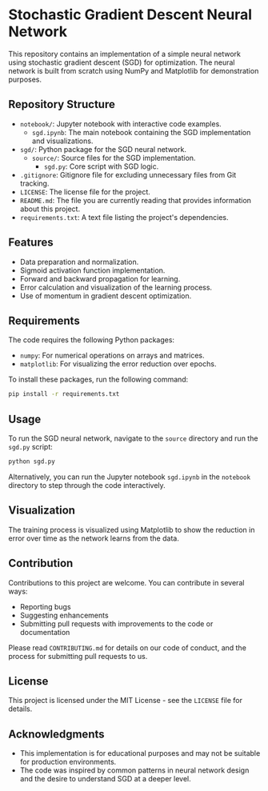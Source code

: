 
# Stochastic Gradient Descent Neural Network

This repository contains an implementation of a simple neural network using stochastic gradient descent (SGD) for optimization. The neural network is built from scratch using NumPy and Matplotlib for demonstration purposes.

## Repository Structure

- `notebook/`: Jupyter notebook with interactive code examples.
  - `sgd.ipynb`: The main notebook containing the SGD implementation and visualizations.
- `sgd/`: Python package for the SGD neural network.
  - `source/`: Source files for the SGD implementation.
    - `sgd.py`: Core script with SGD logic.
- `.gitignore`: Gitignore file for excluding unnecessary files from Git tracking.
- `LICENSE`: The license file for the project.
- `README.md`: The file you are currently reading that provides information about this project.
- `requirements.txt`: A text file listing the project's dependencies.

## Features

- Data preparation and normalization.
- Sigmoid activation function implementation.
- Forward and backward propagation for learning.
- Error calculation and visualization of the learning process.
- Use of momentum in gradient descent optimization.

## Requirements

The code requires the following Python packages:

- `numpy`: For numerical operations on arrays and matrices.
- `matplotlib`: For visualizing the error reduction over epochs.

To install these packages, run the following command:

```bash
pip install -r requirements.txt
```

## Usage

To run the SGD neural network, navigate to the `source` directory and run the `sgd.py` script:

```bash
python sgd.py
```

Alternatively, you can run the Jupyter notebook `sgd.ipynb` in the `notebook` directory to step through the code interactively.

## Visualization

The training process is visualized using Matplotlib to show the reduction in error over time as the network learns from the data.

## Contribution

Contributions to this project are welcome. You can contribute in several ways:

- Reporting bugs
- Suggesting enhancements
- Submitting pull requests with improvements to the code or documentation

Please read `CONTRIBUTING.md` for details on our code of conduct, and the process for submitting pull requests to us.

## License

This project is licensed under the MIT License - see the `LICENSE` file for details.

## Acknowledgments

- This implementation is for educational purposes and may not be suitable for production environments.
- The code was inspired by common patterns in neural network design and the desire to understand SGD at a deeper level.



